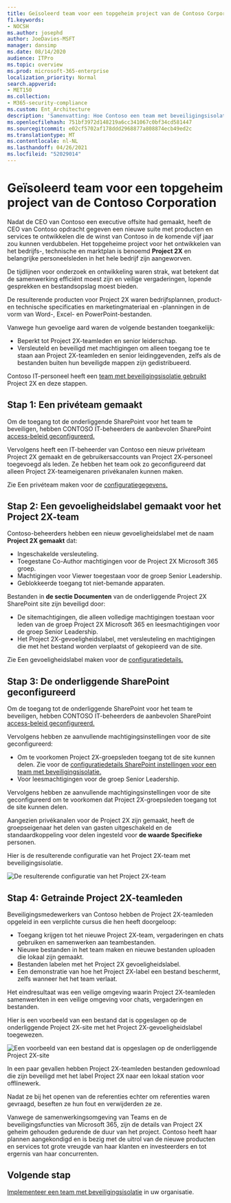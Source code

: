 ```yaml
---
title: Geïsoleerd team voor een topgeheim project van de Contoso Corporation
f1.keywords:
- NOCSH
ms.author: josephd
author: JoeDavies-MSFT
manager: dansimp
ms.date: 08/14/2020
audience: ITPro
ms.topic: overview
ms.prod: microsoft-365-enterprise
localization_priority: Normal
search.appverid:
- MET150
ms.collection:
- M365-security-compliance
ms.custom: Ent_Architecture
description: 'Samenvatting: Hoe Contoso een team met beveiligingsisolatie voor een topgeheim project heeft gebruikt om een nieuwe suite met producten en services te ontwikkelen.'
ms.openlocfilehash: 751bf3972d148219a6cc341067c0bf34cd581447
ms.sourcegitcommit: e02cf5702af178ddd2968877a808874ecb49ed2c
ms.translationtype: MT
ms.contentlocale: nl-NL
ms.lasthandoff: 04/26/2021
ms.locfileid: "52029014"
---
```

# <a name="isolated-team-for-a-top-secret-project-of-the-contoso-corporation"></a>Geïsoleerd team voor een topgeheim project van de Contoso Corporation

Nadat de CEO van Contoso een executive offsite had gemaakt, heeft de CEO van Contoso opdracht gegeven een nieuwe suite met producten en services te ontwikkelen die de winst van Contoso in de komende vijf jaar zou kunnen verdubbelen. Het topgeheime project voor het ontwikkelen van het bedrijfs-, technische en marktplan is benoemd **Project 2X** en belangrijke personeelsleden in het hele bedrijf zijn aangeworven. 

De tijdlijnen voor onderzoek en ontwikkeling waren strak, wat betekent dat de samenwerking efficiënt moest zijn en veilige vergaderingen, lopende gesprekken en bestandsopslag moest bieden.

De resulterende producten voor Project 2X waren bedrijfsplannen, product- en technische specificaties en marketingmateriaal en -planningen in de vorm van Word-, Excel- en PowerPoint-bestanden. 

Vanwege hun gevoelige aard waren de volgende bestanden toegankelijk:

- Beperkt tot Project 2X-teamleden en senior leiderschap.
- Versleuteld en beveiligd met machtigingen om alleen toegang toe te staan aan Project 2X-teamleden en senior leidinggevenden, zelfs als de bestanden buiten hun beveiligde mappen zijn gedistribueerd.

Contoso IT-personeel heeft een [team met beveiligingsisolatie gebruikt](secure-teams-security-isolation.md) Project 2X en deze stappen.

## <a name="step-1-created-a-private-team"></a>Stap 1: Een privéteam gemaakt

Om de toegang tot de onderliggende SharePoint voor het team te beveiligen, hebben CONTOSO IT-beheerders de aanbevolen SharePoint [access-beleid geconfigureerd.](../security/office-365-security/sharepoint-file-access-policies.md)

Vervolgens heeft een IT-beheerder van Contoso een nieuw privéteam Project 2X gemaakt en de gebruikersaccounts van Project 2X-personeel toegevoegd als leden. Ze hebben het team ook zo geconfigureerd dat alleen Project 2X-teameigenaren privékanalen kunnen maken.

Zie Een privéteam maken voor de [configuratiegegevens.](secure-teams-security-isolation.md#create-a-private-team)

## <a name="step-2-created-a-sensitivity-label-for-the-project-2x-team"></a>Stap 2: Een gevoeligheidslabel gemaakt voor het Project 2X-team

Contoso-beheerders hebben een nieuw gevoeligheidslabel met de naam **Project 2X gemaakt** dat:

- Ingeschakelde versleuteling.
- Toegestane Co-Author machtigingen voor de Project 2X Microsoft 365 groep.
- Machtigingen voor Viewer toegestaan voor de groep Senior Leadership.
- Geblokkeerde toegang tot niet-bemande apparaten.

Bestanden in **de sectie Documenten** van de onderliggende Project 2X SharePoint site zijn beveiligd door:

- De sitemachtigingen, die alleen volledige machtigingen toestaan voor leden van de groep Project 2X Microsoft 365 en leesmachtigingen voor de groep Senior Leadership.
- Het Project 2X-gevoeligheidslabel, met versleuteling en machtigingen die met het bestand worden verplaatst of gekopieerd van de site.

Zie Een gevoeligheidslabel maken voor de [configuratiedetails.](secure-teams-security-isolation.md#create-a-sensitivity-label)

## <a name="step-3-configured-the-underlying-sharepoint-site"></a>Stap 3: De onderliggende SharePoint geconfigureerd

Om de toegang tot de onderliggende SharePoint voor het team te beveiligen, hebben CONTOSO IT-beheerders de aanbevolen SharePoint [access-beleid geconfigureerd.](../security/office-365-security/sharepoint-file-access-policies.md)

Vervolgens hebben ze aanvullende machtigingsinstellingen voor de site geconfigureerd:

- Om te voorkomen Project 2X-groepsleden toegang tot de site kunnen delen. Zie voor de [configuratiedetails SharePoint instellingen voor een team met beveiligingsisolatie.](secure-teams-security-isolation.md#sharepoint-settings)
- Voor leesmachtigingen voor de groep Senior Leadership.

Vervolgens hebben ze aanvullende machtigingsinstellingen voor de site geconfigureerd om te voorkomen dat Project 2X-groepsleden toegang tot de site kunnen delen. 

Aangezien privékanalen voor de Project 2X zijn gemaakt, heeft de groepseigenaar het delen van gasten uitgeschakeld en de standaardkoppeling voor delen ingesteld voor **de waarde Specifieke** personen.

Hier is de resulterende configuratie van het Project 2X-team met beveiligingsisolatie.

![De resulterende configuratie van het Project 2X-team](../media/contoso-team-for-top-secret-project.png)

 ## <a name="step-4-trained-project-2x-team-members"></a>Stap 4: Getrainde Project 2X-teamleden

Beveiligingsmedewerkers van Contoso hebben de Project 2X-teamleden opgeleid in een verplichte cursus die hen heeft doorgeloop:

- Toegang krijgen tot het nieuwe Project 2X-team, vergaderingen en chats gebruiken en samenwerken aan teambestanden.
- Nieuwe bestanden in het team maken en nieuwe bestanden uploaden die lokaal zijn gemaakt.
- Bestanden labelen met het Project 2X gevoeligheidslabel.
- Een demonstratie van hoe het Project 2X-label een bestand beschermt, zelfs wanneer het het team verlaat.

Het eindresultaat was een veilige omgeving waarin Project 2X-teamleden samenwerkten in een veilige omgeving voor chats, vergaderingen en bestanden.

Hier is een voorbeeld van een bestand dat is opgeslagen op de onderliggende Project 2X-site met het Project 2X-gevoeligheidslabel toegewezen.

![Een voorbeeld van een bestand dat is opgeslagen op de onderliggende Project 2X-site](../media/contoso-team-for-top-secret-project-example.png)

In een paar gevallen hebben Project 2X-teamleden bestanden gedownload die zijn beveiligd met het label Project 2X naar een lokaal station voor offlinewerk. 

Nadat ze bij het openen van de referenties echter om referenties waren gevraagd, beseften ze hun fout en verwijderden ze ze.

Vanwege de samenwerkingsomgeving van Teams en de beveiligingsfuncties van Microsoft 365, zijn de details van Project 2X geheim gehouden gedurende de duur van het project. Contoso heeft haar plannen aangekondigd en is bezig met de uitrol van de nieuwe producten en services tot grote vreugde van haar klanten en investeerders en tot ergernis van haar concurrenten.

## <a name="next-step"></a>Volgende stap

[Implementeer een team met beveiligingsisolatie](secure-teams-security-isolation.md) in uw organisatie.

